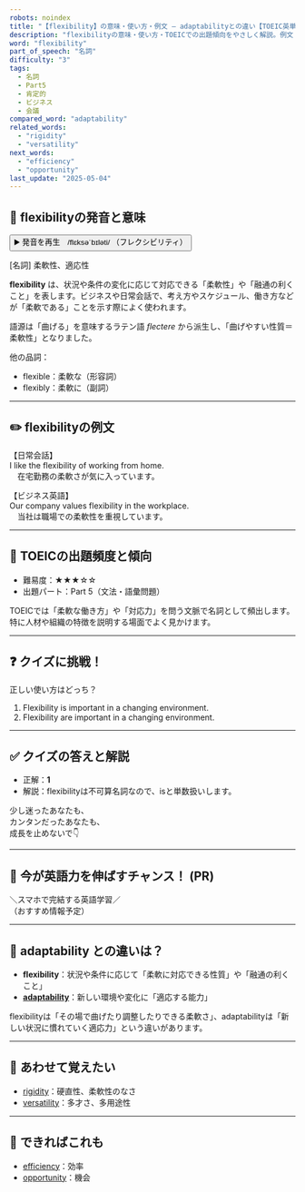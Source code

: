 ```yaml
---
robots: noindex
title: "【flexibility】の意味・使い方・例文 ― adaptabilityとの違い【TOEIC英単語】"
description: "flexibilityの意味・使い方・TOEICでの出題傾向をやさしく解説。例文・クイズ付きでadaptabilityとの違いもわかりやすく学べます。"
word: "flexibility"
part_of_speech: "名詞"
difficulty: "3"
tags:
  - 名詞
  - Part5
  - 肯定的
  - ビジネス
  - 会議
compared_word: "adaptability"
related_words:
  - "rigidity"
  - "versatility"
next_words:
  - "efficiency"
  - "opportunity"
last_update: "2025-05-04"
---
```


## 🔰 flexibilityの発音と意味

<button class="play-audio" onclick="playTTS('flexibility')">
  <span class="play-audio-main">
    ▶️ 発音を再生　/flɛksəˈbɪləti/
  </span>
  <span class="play-audio-sub">
    （フレクシビリティ）
  </span>
</button>

[名詞] 柔軟性、適応性

**flexibility** は、状況や条件の変化に応じて対応できる「柔軟性」や「融通の利くこと」を表します。ビジネスや日常会話で、考え方やスケジュール、働き方などが「柔軟である」ことを示す際によく使われます。

語源は「曲げる」を意味するラテン語 *flectere* から派生し、「曲げやすい性質＝柔軟性」となりました。

他の品詞：  
- flexible：柔軟な（形容詞）
- flexibly：柔軟に（副詞）

---

## ✏️ flexibilityの例文

【日常会話】  
I like the flexibility of working from home.  
　在宅勤務の柔軟さが気に入っています。

【ビジネス英語】  
Our company values flexibility in the workplace.  
　当社は職場での柔軟性を重視しています。

---

## 🎯 TOEICの出題頻度と傾向

- 難易度：★★★☆☆
- 出題パート：Part 5（文法・語彙問題）

TOEICでは「柔軟な働き方」や「対応力」を問う文脈で名詞として頻出します。特に人材や組織の特徴を説明する場面でよく見かけます。

---

## ❓ クイズに挑戦！

正しい使い方はどっち？

1. Flexibility is important in a changing environment.  
2. Flexibility are important in a changing environment.

---

## ✅ クイズの答えと解説

- 正解：**1**
- 解説：flexibilityは不可算名詞なので、isと単数扱いします。

少し迷ったあなたも、  
カンタンだったあなたも、  
成長を止めないで👇️

---

## 🚀 今が英語力を伸ばすチャンス！ (PR)

<div class="info-center">
＼スマホで完結する英語学習／<br>  
（おすすめ情報予定）
</div>

---

## 🤔  adaptability との違いは？

- **flexibility**：状況や条件に応じて「柔軟に対応できる性質」や「融通の利くこと」
- **[adaptability](/adaptability)**：新しい環境や変化に「適応する能力」

flexibilityは「その場で曲げたり調整したりできる柔軟さ」、adaptabilityは「新しい状況に慣れていく適応力」という違いがあります。

---

## 🧩 あわせて覚えたい

- [rigidity](/rigidity)：硬直性、柔軟性のなさ
- [versatility](/versatility)：多才さ、多用途性

---

## 📖 できればこれも

- [efficiency](/efficiency)：効率
- [opportunity](/opportunity)：機会

<!-- cvid: aid22_bid47 -->
